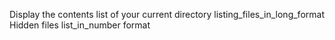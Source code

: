 Display the contents list of your current directory
listing_files_in_long_format
Hidden files
list_in_number format
